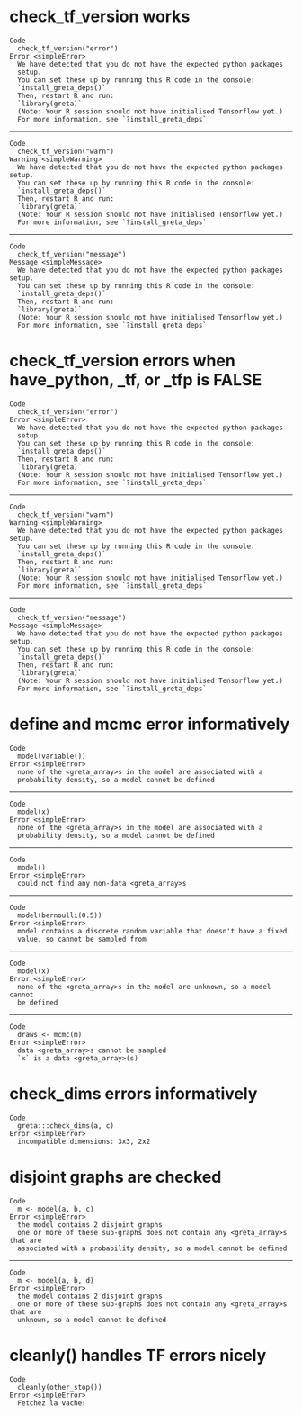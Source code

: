 # check_tf_version works

    Code
      check_tf_version("error")
    Error <simpleError>
      We have detected that you do not have the expected python packages
      setup.
      You can set these up by running this R code in the console:
      `install_greta_deps()`
      Then, restart R and run:
      `library(greta)`
      (Note: Your R session should not have initialised Tensorflow yet.)
      For more information, see `?install_greta_deps`

---

    Code
      check_tf_version("warn")
    Warning <simpleWarning>
      We have detected that you do not have the expected python packages setup.
      You can set these up by running this R code in the console:
      `install_greta_deps()`
      Then, restart R and run:
      `library(greta)`
      (Note: Your R session should not have initialised Tensorflow yet.)
      For more information, see `?install_greta_deps`

---

    Code
      check_tf_version("message")
    Message <simpleMessage>
      We have detected that you do not have the expected python packages setup.
      You can set these up by running this R code in the console:
      `install_greta_deps()`
      Then, restart R and run:
      `library(greta)`
      (Note: Your R session should not have initialised Tensorflow yet.)
      For more information, see `?install_greta_deps`

# check_tf_version errors when have_python, _tf, or _tfp is FALSE

    Code
      check_tf_version("error")
    Error <simpleError>
      We have detected that you do not have the expected python packages
      setup.
      You can set these up by running this R code in the console:
      `install_greta_deps()`
      Then, restart R and run:
      `library(greta)`
      (Note: Your R session should not have initialised Tensorflow yet.)
      For more information, see `?install_greta_deps`

---

    Code
      check_tf_version("warn")
    Warning <simpleWarning>
      We have detected that you do not have the expected python packages setup.
      You can set these up by running this R code in the console:
      `install_greta_deps()`
      Then, restart R and run:
      `library(greta)`
      (Note: Your R session should not have initialised Tensorflow yet.)
      For more information, see `?install_greta_deps`

---

    Code
      check_tf_version("message")
    Message <simpleMessage>
      We have detected that you do not have the expected python packages setup.
      You can set these up by running this R code in the console:
      `install_greta_deps()`
      Then, restart R and run:
      `library(greta)`
      (Note: Your R session should not have initialised Tensorflow yet.)
      For more information, see `?install_greta_deps`

# define and mcmc error informatively

    Code
      model(variable())
    Error <simpleError>
      none of the <greta_array>s in the model are associated with a
      probability density, so a model cannot be defined

---

    Code
      model(x)
    Error <simpleError>
      none of the <greta_array>s in the model are associated with a
      probability density, so a model cannot be defined

---

    Code
      model()
    Error <simpleError>
      could not find any non-data <greta_array>s

---

    Code
      model(bernoulli(0.5))
    Error <simpleError>
      model contains a discrete random variable that doesn't have a fixed
      value, so cannot be sampled from

---

    Code
      model(x)
    Error <simpleError>
      none of the <greta_array>s in the model are unknown, so a model cannot
      be defined

---

    Code
      draws <- mcmc(m)
    Error <simpleError>
      data <greta_array>s cannot be sampled
      `x` is a data <greta_array>(s)

# check_dims errors informatively

    Code
      greta:::check_dims(a, c)
    Error <simpleError>
      incompatible dimensions: 3x3, 2x2

# disjoint graphs are checked

    Code
      m <- model(a, b, c)
    Error <simpleError>
      the model contains 2 disjoint graphs
      one or more of these sub-graphs does not contain any <greta_array>s that are
      associated with a probability density, so a model cannot be defined

---

    Code
      m <- model(a, b, d)
    Error <simpleError>
      the model contains 2 disjoint graphs
      one or more of these sub-graphs does not contain any <greta_array>s that are
      unknown, so a model cannot be defined

# cleanly() handles TF errors nicely

    Code
      cleanly(other_stop())
    Error <simpleError>
      Fetchez la vache!

